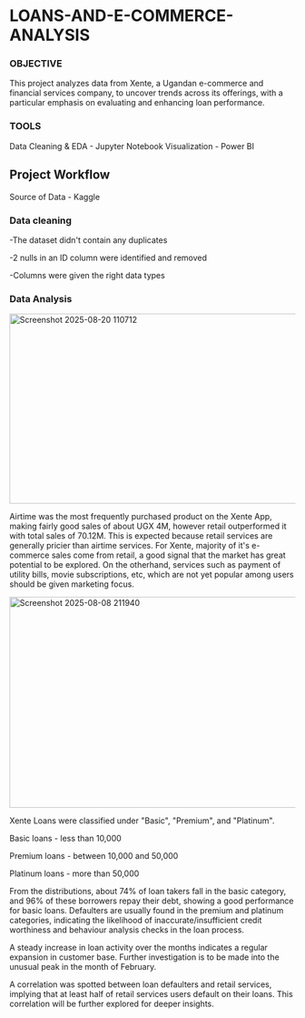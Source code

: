 # LOANS-AND-E-COMMERCE-ANALYSIS

### OBJECTIVE
This project analyzes data from Xente, a Ugandan e-commerce and financial services company, to uncover trends across its offerings, with a particular emphasis on evaluating and enhancing loan performance.

### TOOLS
Data Cleaning & EDA - Jupyter Notebook
Visualization - Power BI

## Project Workflow
Source of Data - Kaggle

### Data cleaning 

-The dataset didn't contain any duplicates

-2 nulls in an ID column were identified and removed

-Columns were given the right data types 

### Data Analysis

<img width="593" height="334" alt="Screenshot 2025-08-20 110712" src="https://github.com/user-attachments/assets/b7725139-32d4-465c-9ff4-8d3af8cf631f" />

Airtime was the most frequently purchased product on the Xente App, making fairly good sales of about UGX 4M, however retail outperformed it with total sales of 70.12M. This is expected because retail services are generally pricier than airtime services. 
For Xente, majority of it's e-commerce sales come from retail, a good signal that the market has great potential to be explored. On the otherhand, services such as payment of utility bills, movie subscriptions, etc, which are not yet popular among users should be given marketing focus.


<img width="665" height="371" alt="Screenshot 2025-08-08 211940" src="https://github.com/user-attachments/assets/719595b7-abee-44d4-b3e2-eb5449cb87d9" />

Xente Loans were classified under "Basic", "Premium", and "Platinum". 

Basic loans - less than 10,000

Premium loans - between 10,000 and 50,000

Platinum loans - more than 50,000

From the distributions, about 74% of loan takers fall in the basic category, and 96% of these borrowers repay their debt, showing a good performance for basic loans. Defaulters are usually found in the premium and platinum categories, indicating the likelihood of inaccurate/insufficient credit worthiness and behaviour analysis checks in the loan process.

A steady increase in loan activity over the months indicates a regular expansion in customer base. Further investigation is to be made into the unusual peak in the month of February.

A correlation was spotted between loan defaulters and retail services, implying that at least half of retail services users default on their loans. This correlation will be further explored for deeper insights. 




